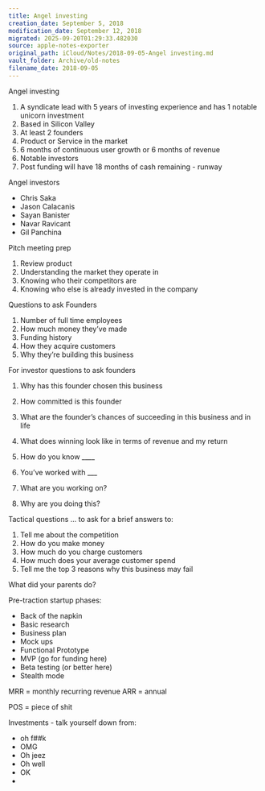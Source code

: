 ```yaml
---
title: Angel investing
creation_date: September 5, 2018
modification_date: September 12, 2018
migrated: 2025-09-20T01:29:33.482030
source: apple-notes-exporter
original_path: iCloud/Notes/2018-09-05-Angel investing.md
vault_folder: Archive/old-notes
filename_date: 2018-09-05
---
```



Angel investing

1. A syndicate lead with 5 years of investing experience and has 1 notable unicorn investment 
2. Based in Silicon Valley
3. At least 2 founders
4. Product or Service in the market 
5. 6 months of continuous user growth or 6 months of revenue
6. Notable investors
7. Post funding will have 18 months of cash remaining - runway

Angel investors 
- Chris Saka
- Jason Calacanis
- Sayan Banister 
- Navar Ravicant
- Gil Panchina

Pitch meeting prep
1. Review product
2. Understanding the market they operate in
3. Knowing who their competitors are
4. Knowing who else is already invested in the company 

Questions to ask Founders
1. Number of full time employees 
2. How much money they’ve made
3. Funding history
4. How they acquire customers 
5. Why they’re building this business 

For investor questions to ask founders
1. Why has this founder chosen this business
2. How committed is this founder
3. What are the founder’s chances of succeeding in this business and in life
4. What does winning look like in terms of revenue and my return

1. How do you know ____
2. You’ve worked with ___ 

1. What are you working on?
2. Why are you doing this?

Tactical questions ... to ask for a brief answers to:
1. Tell me about the competition 
2. How do you make money
3. How much do you charge customers
4. How much does your average customer spend
5. Tell me the top 3 reasons why this business may fail 

What did your parents do?

Pre-traction startup phases:
- Back of the napkin 
- Basic research 
- Business plan 
- Mock ups
- Functional Prototype
- MVP (go for funding here)
- Beta testing (or better here)
- Stealth mode 

MRR = monthly recurring revenue
ARR = annual

POS = piece of shit

Investments - talk yourself down from:
- oh f##k
- OMG
- Oh jeez
- Oh well
- OK
- 

